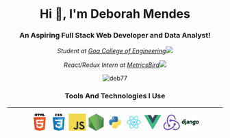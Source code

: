 <h1 align="center">Hi 👋, I'm Deborah Mendes</h1>
<h3 align="center">An Aspiring Full Stack Web Developer and Data Analyst!</h3>
<p align="center"><em>Student at <a href="http://www.gec.ac.in/">Goa College of Engineering</a></em><img src="https://media.giphy.com/media/fYSnHlufseco8Fh93Z/giphy.gif" width="30"></p>
<p align="center"><em>React/Redux Intern at <a href="https://metricsbird.com/">MetricsBird</a></em><img src="https://media.giphy.com/media/WUlplcMpOCEmTGBtBW/giphy.gif" width="30/">
</p>	
<p align="center"><img  src="https://github-readme-stats.vercel.app/api?username=deb77&show_icons=true&count_private=true" alt="deb77" /></p>
<h3 align="center">Tools And Technologies I Use</h3>
  
---

<p align="center">
  <img width="40" src="https://raw.githubusercontent.com/github/explore/80688e429a7d4ef2fca1e82350fe8e3517d3494d/topics/html/html.png"/>
  <img width="40" src="https://raw.githubusercontent.com/github/explore/80688e429a7d4ef2fca1e82350fe8e3517d3494d/topics/css/css.png"/>
  <img width="40" src="https://raw.githubusercontent.com/github/explore/80688e429a7d4ef2fca1e82350fe8e3517d3494d/topics/javascript/javascript.png"/>
  <img width="40" src="https://raw.githubusercontent.com/github/explore/80688e429a7d4ef2fca1e82350fe8e3517d3494d/topics/nodejs/nodejs.png"/>
  <img width="40" src="https://raw.githubusercontent.com/github/explore/80688e429a7d4ef2fca1e82350fe8e3517d3494d/topics/python/python.png"/>
  <img width="40" src="https://raw.githubusercontent.com/github/explore/80688e429a7d4ef2fca1e82350fe8e3517d3494d/topics/react/react.png"/>
  <img width="40" src="https://raw.githubusercontent.com/github/explore/80688e429a7d4ef2fca1e82350fe8e3517d3494d/topics/vue/vue.png"/>
  <img width="40" src="https://raw.githubusercontent.com/github/explore/80688e429a7d4ef2fca1e82350fe8e3517d3494d/topics/redux/redux.png"/>
  <img width="40" src="https://raw.githubusercontent.com/github/explore/80688e429a7d4ef2fca1e82350fe8e3517d3494d/topics/django/django.png"/>
</p>
